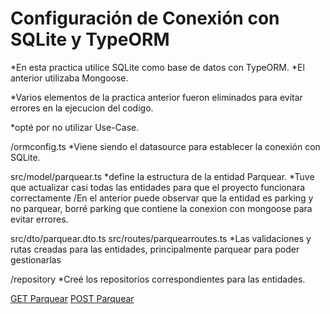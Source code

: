 # Configuración de Conexión con SQLite y TypeORM

*En esta practica utilice SQLite como base de datos con TypeORM.
*El anterior utilizaba Mongoose.

*Varios elementos de la practica anterior fueron eliminados para evitar errores en la ejecucion del codigo.

*opté por no utilizar Use-Case.

/ormconfig.ts
*Viene siendo el datasource para establecer la conexión con SQLite.

src/model/parquear.ts 
*define la estructura de la entidad Parquear.
*Tuve que actualizar casi todas las entidades para que el proyecto funcionara correctamente
/En el anterior puede observar que la entidad es parking  y no parquear, borré parking que contiene la conexion con mongoose para evitar errores.

src/dto/parquear.dto.ts
src/routes/parquearroutes.ts
*Las validaciones y rutas creadas para las entidades, principalmente parquear para poder gestionarlas

/repository
*Creé los repositorios correspondientes para las entidades.

  [GET Parquear](ejGET.png)
  [POST Parquear](ejPOST.png)
